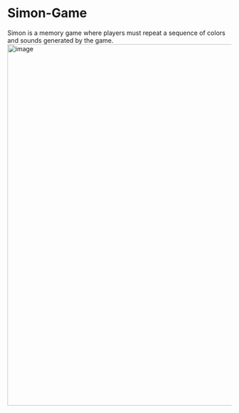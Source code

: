 # Simon-Game
Simon is a memory game where players must repeat a sequence of colors and sounds generated by the game.
<img width="812" alt="image" src="https://github.com/KhushbuSatoriya/Simon-Game/assets/98521662/ae72d717-0c3e-493d-a941-2a22da04e359">

